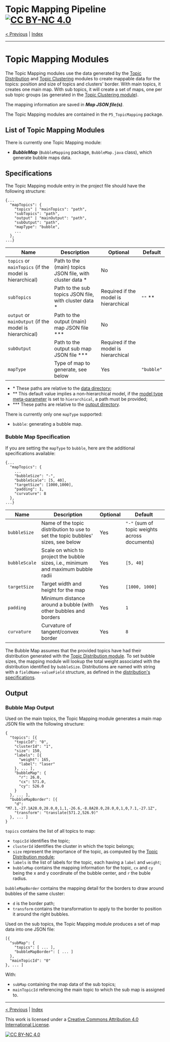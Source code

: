# Topic Mapping Pipeline [![CC BY-NC 4.0][cc-by-nc-shield]][cc-by-nc]

[< Previous](TopicClusteringModule.md) | [Index](index.md) <!-- | [Next >]() -->

---

# Topic Mapping Modules

The Topic Mapping modules use the data generated by the [Topic Distribution](TopicDistributionModule.md) and 
[Topic Clustering](TopicClusteringModule.md) modules to create mappable data for the topics: position and size of 
topics and clusters' border. 
With main topics, it creates one main map. With sub topics, it will create a set of maps, one per sub topic groups 
(as generated in the [Topic Clustering module](TopicClusteringModule.md)).

The mapping information are saved in ***Map JSON file(s)***.

The Topic Mapping modules are contained in the `P5_TopicMapping` package.

## List of Topic Mapping Modules

There is currently one Topic Mapping module:
- ***BubbleMap*** (`BubbleMapping` package, `BubbleMap.java` class), which generate bubble maps data. 

## Specifications

The Topic Mapping module entry in the project file should have the following structure:
```json5
{...
  "mapTopics": {
    "topics" | "mainTopics": "path",
    "subTopics": "path",
    "output" | "mainOutput": "path",
    "subOutput": "path",
    "mapType": "bubble",
    ...
  },
...}
```

| Name | Description | Optional | Default |
| --- | --- | --- | --- |
| `topics` or `mainTopics` (if the model is hierarchical) | Path to the (main) topics JSON file, with cluster data * | No | |
| `subTopics` | Path to the sub topics JSON file, with cluster data * | Required if the model is hierarchical | `""` ** | 
| `output` or `mainOutput` (if the model is hierarchical) | Path to the output (main) map JSON file *** | No | |
| `subOutput` | Path to the output sub map JSON file *** | Required if the model is hierarchical | |
| `mapType` | Type of map to generate, see below | Yes | `"bubble"` |
- \* These paths are relative to the [data directory](MetaParameters.md);
- \** This default value implies a non-hierarchical model, if the [model type meta-parameter](MetaParameters.md) is set to `hierarchical`, a path must be provided;
- \*** These paths are relative to the [output directory](MetaParameters.md).

There is currently only one `mapType` supported:
- `bubble`: generating a bubble map.

### Bubble Map Specification

If you are setting the `mapType` to `bubble`, here are the additional specifications available:
```json5
{...
  "mapTopics": {
    ...
    "bubbleSize": "-",
    "bubbleScale": [5, 40],
    "targetSize": [1000,1000],
    "padding": 1,
    "curvature": 8
  },
...}
```

| Name | Description | Optional | Default |
| --- | --- | --- | --- |
| `bubbleSize` | Name of the topic distribution to use to set the topic bubbles' sizes, see below | Yes | `"-"` (sum of topic weights across documents) |
| `bubbleScale` | Scale on which to project the bubble sizes, i.e., minimum and maximum bubble radii | Yes | `[5, 40]` |
| `targetSize` | Target width and height for the map | Yes | `[1000, 1000]` |
| `padding` | Minimum distance around a bubble (with other bubbles and borders | Yes | `1` |
| `curvature` | Curvature of tangent/convex border | Yes | `8` |

The Bubble Map assumes that the provided topics have had their distribution generated with the 
[Topic Distribution module](TopicDistributionModule.md). To set bubble sizes, the mapping module will lookup the total 
weight associated with the distribution identified by `bubbleSize`. Distributions are named with string with a 
`fieldName-valueField` structure, as defined in the [distribution's specifications](TopicDistributionModule.md).

## Output

### Bubble Map Output

Used on the main topics, the Topic Mapping module generates a main map JSON file with the following structure:
```json5
{
  "topics": [{
    "topicId": "0",
    "clusterId": "1",
    "size": 150,
    "labels": [{
      "weight": 165,
      "label": "laser"
    }, ... ],
    "bubbleMap": {
      "r": 26.0,
      "cx": 571.0,
      "cy": 526.0
    }
  }, ... ],
  "bubbleMapBorder": [{
    "d": "M7.1,-27.1A28.0,28.0,0,1,1,-26.6,-8.8A28.0,28.0,0,1,0,7.1,-27.1Z",
    "transform": "translate(571.2,526.9)"
  }, ... ]
}
```
`topics` contains the list of all topics to map:
- `topicId` identifies the topic;
- `clusterId` identifies the cluster in which the topic belongs;
- `size` represent the importance of the topic, as computed by the [Topic Distribution module](TopicDistributionModule.md);
- `labels` is the list of labels for the topic, each having a `label` and `weight`;
- `bubbleMap` contains the mapping information for the topic, `cx` and `cy` being the x and y coordinate of the 
bubble center, and `r` the buble radius.

`bubbleMapBorder` contains the mapping detail for the borders to draw around bubbles of the same cluster:
- `d` is the border path;
- `transform` contains the transformation to apply to the border to position it around the right bubbles.

Used on the sub topics, the Topic Mapping module produces a set of map data into one JSON file:
```json5
[{
  "subMap": {
    "topics": [ ... ],
    "bubbleMapBorder": [ ... ]
  },
  "mainTopicId": "0"
}, ... ]
```
With:
- `subMap` containing the map data of the sub topics;
- `mainTopicId` referencing the main topic to which the sub map is assigned to. 

---

[< Previous](TopicClusteringModule.md) | [Index](index.md) <!-- | [Next >]() -->

This work is licensed under a [Creative Commons Attribution 4.0 International License][cc-by-nc].

[![CC BY-NC 4.0][cc-by-nc-image]][cc-by-nc]

[cc-by-nc]: http://creativecommons.org/licenses/by-nc/4.0/
[cc-by-nc-image]: https://i.creativecommons.org/l/by-nc/4.0/88x31.png
[cc-by-nc-shield]: https://img.shields.io/badge/License-CC%20BY--NC%204.0-lightgrey.svg
